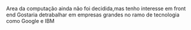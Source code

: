 Area da computação ainda não foi decidida,mas tenho interesse em front end
Gostaria detrabalhar em empresas grandes no ramo de tecnologia como Google e IBM
